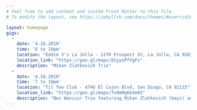 ```yaml
---
# Feel free to add content and custom Front Matter to this file.
# To modify the layout, see https://jekyllrb.com/docs/themes/#overriding-theme-defaults

layout: homepage
gigs:
  -
    date: '4.16.2019'
    time: '6 to 10pm'
    location: "Eddie V's La Jolla - 1270 Prospect St, La Jolla, CA 92037"
    location_link: "https://goo.gl/maps/81yynPfVgFx"
    description: "Mikan Zlatkovich Trio"
  -
    date: '4.18.2019'
    time: '7 to 10pm'
    location: "Til Two Club - 4746 El Cajon Blvd, San Diego, CA 92115"
    location_link: "https://goo.gl/maps/7v8mMg6kXm92"
    description: "Ben Wanicur Trio featuring Mikan Zlatkovich (keys) and Duncan Moore (drums)"
---
```

